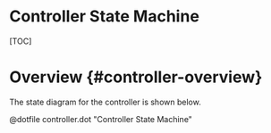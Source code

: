 Controller State Machine
================================

[TOC]

# Overview {#controller-overview}

The state diagram for the controller is shown below.

@dotfile controller.dot "Controller State Machine"
